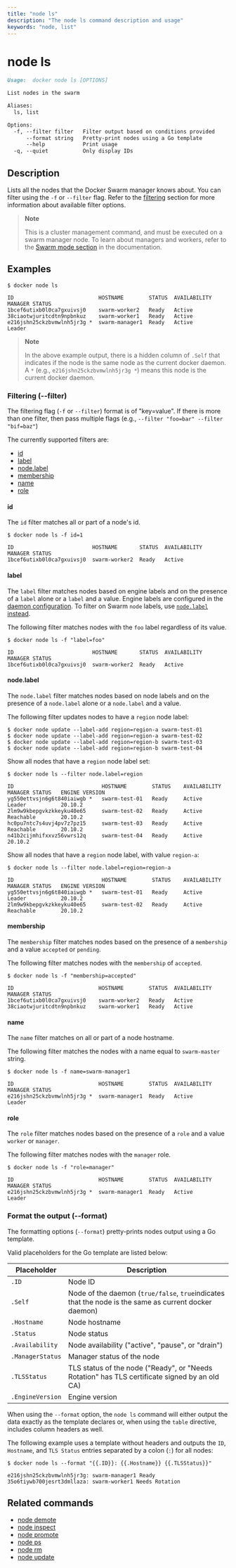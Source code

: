 ```yaml
---
title: "node ls"
description: "The node ls command description and usage"
keywords: "node, list"
---
```


# node ls

```markdown
Usage:  docker node ls [OPTIONS]

List nodes in the swarm

Aliases:
  ls, list

Options:
  -f, --filter filter   Filter output based on conditions provided
      --format string   Pretty-print nodes using a Go template
      --help            Print usage
  -q, --quiet           Only display IDs
```

## Description

Lists all the nodes that the Docker Swarm manager knows about. You can filter
using the `-f` or `--filter` flag. Refer to the [filtering](#filter) section
for more information about available filter options.

> **Note**
>
> This is a cluster management command, and must be executed on a swarm
> manager node. To learn about managers and workers, refer to the
> [Swarm mode section](https://docs.docker.com/engine/swarm/) in the
> documentation.

## Examples

```console
$ docker node ls

ID                           HOSTNAME        STATUS  AVAILABILITY  MANAGER STATUS
1bcef6utixb0l0ca7gxuivsj0    swarm-worker2   Ready   Active
38ciaotwjuritcdtn9npbnkuz    swarm-worker1   Ready   Active
e216jshn25ckzbvmwlnh5jr3g *  swarm-manager1  Ready   Active        Leader
```

> **Note**
>
> In the above example output, there is a hidden column of `.Self` that indicates
> if the node is the same node as the current docker daemon. A `*` (e.g.,
> `e216jshn25ckzbvmwlnh5jr3g *`) means this node is the current docker daemon.


### <a name="filter"></a> Filtering (--filter)

The filtering flag (`-f` or `--filter`) format is of "key=value". If there is more
than one filter, then pass multiple flags (e.g., `--filter "foo=bar" --filter "bif=baz"`)

The currently supported filters are:

* [id](#id)
* [label](#label)
* [node.label](#nodelabel)
* [membership](#membership)
* [name](#name)
* [role](#role)

#### id

The `id` filter matches all or part of a node's id.

```console
$ docker node ls -f id=1

ID                         HOSTNAME       STATUS  AVAILABILITY  MANAGER STATUS
1bcef6utixb0l0ca7gxuivsj0  swarm-worker2  Ready   Active
```

#### label

The `label` filter matches nodes based on engine labels and on the presence of a
`label` alone or a `label` and a value. Engine labels are configured in
the [daemon configuration](dockerd.md#daemon-configuration-file). To filter on
Swarm `node` labels, use [`node.label` instead](#nodelabel).

The following filter matches nodes with the `foo` label regardless of its value.

```console
$ docker node ls -f "label=foo"

ID                         HOSTNAME       STATUS  AVAILABILITY  MANAGER STATUS
1bcef6utixb0l0ca7gxuivsj0  swarm-worker2  Ready   Active
```

#### node.label

The `node.label` filter matches nodes based on node labels and on the presence
of a `node.label` alone or a `node.label` and a value.

The following filter updates nodes to have a `region` node label:

```console
$ docker node update --label-add region=region-a swarm-test-01
$ docker node update --label-add region=region-a swarm-test-02
$ docker node update --label-add region=region-b swarm-test-03
$ docker node update --label-add region=region-b swarm-test-04
```

Show all nodes that have a `region` node label set:

```console
$ docker node ls --filter node.label=region

ID                            HOSTNAME        STATUS    AVAILABILITY   MANAGER STATUS   ENGINE VERSION
yg550ettvsjn6g6t840iaiwgb *   swarm-test-01   Ready     Active         Leader           20.10.2
2lm9w9kbepgvkzkkeyku40e65     swarm-test-02   Ready     Active         Reachable        20.10.2
hc0pu7ntc7s4uvj4pv7z7pz15     swarm-test-03   Ready     Active         Reachable        20.10.2
n41b2cijmhifxxvz56vwrs12q     swarm-test-04   Ready     Active                          20.10.2
```

Show all nodes that have a `region` node label, with value `region-a`:

```console
$ docker node ls --filter node.label=region=region-a

ID                            HOSTNAME        STATUS    AVAILABILITY   MANAGER STATUS   ENGINE VERSION
yg550ettvsjn6g6t840iaiwgb *   swarm-test-01   Ready     Active         Leader           20.10.2
2lm9w9kbepgvkzkkeyku40e65     swarm-test-02   Ready     Active         Reachable        20.10.2
```

#### membership

The `membership` filter matches nodes based on the presence of a `membership` and a value
`accepted` or `pending`.

The following filter matches nodes with the `membership` of `accepted`.

```console
$ docker node ls -f "membership=accepted"

ID                           HOSTNAME        STATUS  AVAILABILITY  MANAGER STATUS
1bcef6utixb0l0ca7gxuivsj0    swarm-worker2   Ready   Active
38ciaotwjuritcdtn9npbnkuz    swarm-worker1   Ready   Active
```

#### name

The `name` filter matches on all or part of a node hostname.

The following filter matches the nodes with a name equal to `swarm-master` string.

```console
$ docker node ls -f name=swarm-manager1

ID                           HOSTNAME        STATUS  AVAILABILITY  MANAGER STATUS
e216jshn25ckzbvmwlnh5jr3g *  swarm-manager1  Ready   Active        Leader
```

#### role

The `role` filter matches nodes based on the presence of a `role` and a value `worker` or `manager`.

The following filter matches nodes with the `manager` role.

```console
$ docker node ls -f "role=manager"

ID                           HOSTNAME        STATUS  AVAILABILITY  MANAGER STATUS
e216jshn25ckzbvmwlnh5jr3g *  swarm-manager1  Ready   Active        Leader
```

### <a name="format"></a> Format the output (--format)

The formatting options (`--format`) pretty-prints nodes output
using a Go template.

Valid placeholders for the Go template are listed below:

| Placeholder      | Description                                                                                           |
|------------------|-------------------------------------------------------------------------------------------------------|
| `.ID`            | Node ID                                                                                               |
| `.Self`          | Node of the daemon (`true/false`, `true`indicates that the node is the same as current docker daemon) |
| `.Hostname`      | Node hostname                                                                                         |
| `.Status`        | Node status                                                                                           |
| `.Availability`  | Node availability ("active", "pause", or "drain")                                                     |
| `.ManagerStatus` | Manager status of the node                                                                            |
| `.TLSStatus`     | TLS status of the node ("Ready", or "Needs Rotation" has TLS certificate signed by an old CA)         |
| `.EngineVersion` | Engine version                                                                                        |

When using the `--format` option, the `node ls` command will either
output the data exactly as the template declares or, when using the
`table` directive, includes column headers as well.

The following example uses a template without headers and outputs the
`ID`, `Hostname`, and `TLS Status` entries separated by a colon (`:`) for all
nodes:

```console
$ docker node ls --format "{{.ID}}: {{.Hostname}} {{.TLSStatus}}"

e216jshn25ckzbvmwlnh5jr3g: swarm-manager1 Ready
35o6tiywb700jesrt3dmllaza: swarm-worker1 Needs Rotation
```


## Related commands

* [node demote](node_demote.md)
* [node inspect](node_inspect.md)
* [node promote](node_promote.md)
* [node ps](node_ps.md)
* [node rm](node_rm.md)
* [node update](node_update.md)
